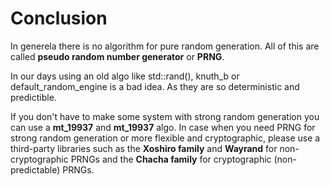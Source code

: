 # Conclusion

In generela there is no algorithm for pure random generation. All of this are called **pseudo random number generator** or **PRNG**.

In our days using an old algo like std::rand(), knuth_b or default_random_engine is a bad idea. As they are so deterministic and predictible.

If you don't have to make some system with strong random generation you can use a **mt_19937** and **mt_19937** algo. In case when you need PRNG for strong random generation or more flexible and cryptographic, please use a third-party libraries such as the **Xoshiro family** and **Wayrand** for non-cryptographic PRNGs and the **Chacha family** for cryptographic (non-predictable) PRNGs.

